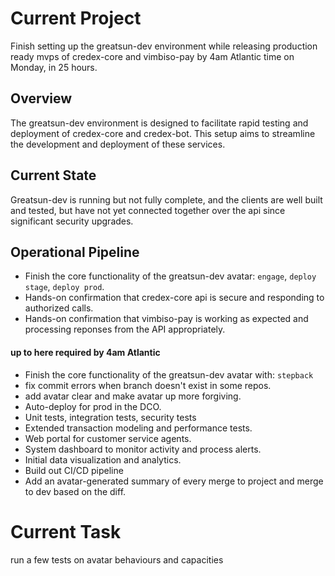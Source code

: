 # Current Project

Finish setting up the greatsun-dev environment while releasing production ready mvps of credex-core and vimbiso-pay by 4am Atlantic time on Monday, in 25 hours.

## Overview
The greatsun-dev environment is designed to facilitate rapid testing and deployment of credex-core and credex-bot. This setup aims to streamline the development and deployment of these services.

## Current State
Greatsun-dev is running but not fully complete, and the clients are well built and tested, but have not yet connected together over the api since significant security upgrades.

## Operational Pipeline

- Finish the core functionality of the greatsun-dev avatar: `engage`, `deploy stage`, `deploy prod`.
- Hands-on confirmation that credex-core api is secure and responding to authorized calls.
- Hands-on confirmation that vimbiso-pay is working as expected and processing reponses from the API appropriately.
#### up to here required by 4am Atlantic

- Finish the core functionality of the greatsun-dev avatar with: `stepback`
- fix commit errors when branch doesn't exist in some repos.
- add avatar clear and make avatar up more forgiving.
- Auto-deploy for prod in the DCO.
- Unit tests, integration tests, security tests
- Extended transaction modeling and performance tests.
- Web portal for customer service agents.
- System dashboard to monitor activity and process alerts.
- Initial data visualization and analytics.
- Build out CI/CD pipeline
- Add an avatar-generated summary of every merge to project and merge to dev based on the diff.


# Current Task

run a few tests on avatar behaviours and capacities
